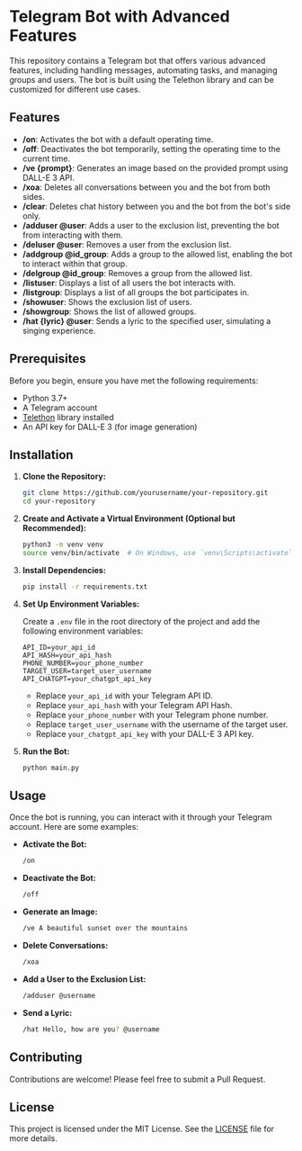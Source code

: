 # Telegram Bot with Advanced Features

This repository contains a Telegram bot that offers various advanced features, including handling messages, automating tasks, and managing groups and users. The bot is built using the Telethon library and can be customized for different use cases.

## Features

- **/on**: Activates the bot with a default operating time.
- **/off**: Deactivates the bot temporarily, setting the operating time to the current time.
- **/ve {prompt}**: Generates an image based on the provided prompt using DALL-E 3 API.
- **/xoa**: Deletes all conversations between you and the bot from both sides.
- **/clear**: Deletes chat history between you and the bot from the bot's side only.
- **/adduser @user**: Adds a user to the exclusion list, preventing the bot from interacting with them.
- **/deluser @user**: Removes a user from the exclusion list.
- **/addgroup @id_group**: Adds a group to the allowed list, enabling the bot to interact within that group.
- **/delgroup @id_group**: Removes a group from the allowed list.
- **/listuser**: Displays a list of all users the bot interacts with.
- **/listgroup**: Displays a list of all groups the bot participates in.
- **/showuser**: Shows the exclusion list of users.
- **/showgroup**: Shows the list of allowed groups.
- **/hat {lyric} @user**: Sends a lyric to the specified user, simulating a singing experience.

## Prerequisites

Before you begin, ensure you have met the following requirements:

- Python 3.7+
- A Telegram account
- [Telethon](https://docs.telethon.dev/en/stable/) library installed
- An API key for DALL-E 3 (for image generation)

## Installation

1. **Clone the Repository:**

    ```bash
    git clone https://github.com/yourusername/your-repository.git
    cd your-repository
    ```

2. **Create and Activate a Virtual Environment (Optional but Recommended):**

    ```bash
    python3 -m venv venv
    source venv/bin/activate  # On Windows, use `venv\Scripts\activate`
    ```

3. **Install Dependencies:**

    ```bash
    pip install -r requirements.txt
    ```

4. **Set Up Environment Variables:**

    Create a `.env` file in the root directory of the project and add the following environment variables:

    ```env
    API_ID=your_api_id
    API_HASH=your_api_hash
    PHONE_NUMBER=your_phone_number
    TARGET_USER=target_user_username
    API_CHATGPT=your_chatgpt_api_key
    ```

    - Replace `your_api_id` with your Telegram API ID.
    - Replace `your_api_hash` with your Telegram API Hash.
    - Replace `your_phone_number` with your Telegram phone number.
    - Replace `target_user_username` with the username of the target user.
    - Replace `your_chatgpt_api_key` with your DALL-E 3 API key.

5. **Run the Bot:**

    ```bash
    python main.py
    ```

## Usage

Once the bot is running, you can interact with it through your Telegram account. Here are some examples:

- **Activate the Bot:**

    ```bash
    /on
    ```

- **Deactivate the Bot:**

    ```bash
    /off
    ```

- **Generate an Image:**

    ```bash
    /ve A beautiful sunset over the mountains
    ```

- **Delete Conversations:**

    ```bash
    /xoa
    ```

- **Add a User to the Exclusion List:**

    ```bash
    /adduser @username
    ```

- **Send a Lyric:**

    ```bash
    /hat Hello, how are you? @username
    ```

## Contributing

Contributions are welcome! Please feel free to submit a Pull Request.

## License

This project is licensed under the MIT License. See the [LICENSE](LICENSE) file for more details.

